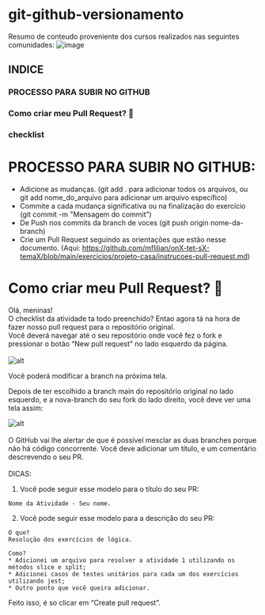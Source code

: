 # git-github-versionamento
Resumo de conteudo proveniente dos cursos realizados nas seguintes comunidades:
![image](https://github.com/FlavianaFXT/git-github-versionamento/assets/113718720/a03f44e1-94a3-4472-aeb4-1808056ab088)


## INDICE 
### PROCESSO PARA SUBIR NO GITHUB
### Como criar meu Pull Request? 🤔
### checklist


#  PROCESSO PARA SUBIR NO GITHUB:

* Adicione as mudanças. (git add . para adicionar todos os arquivos, ou git add nome_do_arquivo para adicionar um arquivo específico)
* Commite a cada mudança significativa ou na finalização do exercício (git commit -m "Mensagem do commit")
* De Push nos commits da branch de voces (git push origin nome-da-branch)
* Crie um Pull Request seguindo as orientações que estão nesse documento. (Aqui: https://github.com/mflilian/onX-tet-sX-temaX/blob/main/exercicios/projeto-casa/instrucoes-pull-request.md)


# Como criar meu Pull Request? 🤔

Olá, meninas! <br>
O checklist da atividade ta todo preenchido? Entao agora tá na hora de fazer nosso pull request para o repositório original. <br>
Você deverá navegar até o seu repositório onde você fez o fork e pressionar o botão “New pull request” no lado esquerdo da página. <br> <br>
![alt](https://assets.digitalocean.com/articles/eng_python/PullRequest/PRButton.png)

Você poderá modificar a branch na próxima tela. 

Depois de ter escolhido a branch main do repositório original no lado esquerdo, e a nova-branch do seu fork do lado direito, você deve ver uma tela assim:

![alt](https://assets.digitalocean.com/articles/eng_python/PullRequest/PullRequest.png)
<br> <br>
O GitHub vai lhe alertar de que é possível mesclar as duas branches porque não há código concorrente. Você deve adicionar um título, e um comentário descrevendo o seu PR. <br> <br>
DICAS: <br>
1. Você pode seguir esse modelo para o título do seu PR: 
``` 
Nome da Atividade - Seu nome. 
```
2. Você pode seguir esse modelo para a descrição do seu PR: 
``` 
O que?
Resolução dos exercícios de lógica.

Como?
* Adicionei um arquivo para resolver a atividade 1 utilizando os métodos slice e split;
* Adicionei casos de testes unitários para cada um dos exercícios utilizando jest;
* Outro ponto que você queira adicionar.
```
Feito isso, é so clicar em “Create pull request”. <br> <br>


